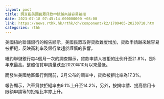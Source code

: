 ```yaml
---
layout: post
title: 調查指美國民眾貸款申請越來越容易被拒
date: 2023-07-18 07:45:14.000000000 +08:00
link: https://news.rthk.hk/rthk/ch/component/k2/1709405-20230718.htm
categories: rthk
---
```


美國紐約聯儲銀行的報告顯示，美國民眾取得貸款難度增加，貸款申請越來越容易被拒絕，反映高利率及銀行業趨於謹慎的影響。

紐約聯儲銀行每4個月一次的調查顯示，貸款申請人被拒的比例升至21.8%，是5年來最高。整體信貸申請量跌至2020年10月以來最低。

而發生美國地區銀行倒閉前，2月公布的調查中，貸款被拒比率為17.3%。

報告顯示，汽車貸款拒絕率由9.1%上升至14.2%，另外，按揭申請、提高信用卡限額申請等的拒絕比率亦上升。
